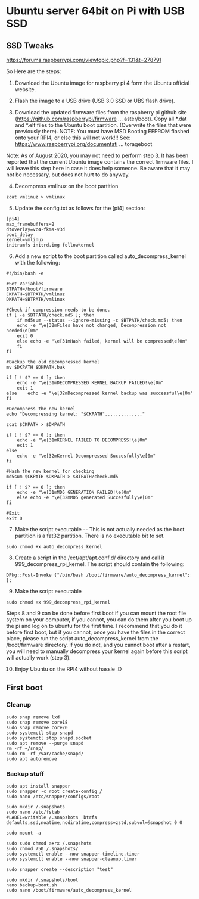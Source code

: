 # Ubuntu server 64bit on Pi with USB SSD


## SSD Tweaks
https://forums.raspberrypi.com/viewtopic.php?f=131&t=278791

So Here are the steps:

1) Download the Ubuntu image for raspberry pi 4 form the Ubuntu official website.

2) Flash the image to a USB drive (USB 3.0 SSD or UBS flash drive).

3) Download the updated firmware files from the raspberry pi github site (https://github.com/raspberrypi/firmware ... aster/boot). Copy all *.dat and *.elf files to the Ubuntu boot partition. (Overwrite the files that were previously there).
NOTE: You must have MSD Booting EEPROM flashed onto your RPI4, or else this will not work!!! See: https://www.raspberrypi.org/documentati ... torageboot

Note: As of August 2020, you may not need to perform step 3. It has been reported that the current Ubuntu image contains the correct firmware files. I will leave this step here in case it does help someone. Be aware that it may not be necessary, but does not hurt to do anyway.

4) Decompress vmlinuz on the boot partition
```
zcat vmlinuz > vmlinux
```

5) Update the config.txt as follows for the [pi4] section:
```
[pi4]
max_framebuffers=2
dtoverlay=vc4-fkms-v3d
boot_delay
kernel=vmlinux
initramfs initrd.img followkernel
```
6) Add a new script to the boot partition called auto_decompress_kernel with the following:
```
#!/bin/bash -e

#Set Variables
BTPATH=/boot/firmware
CKPATH=$BTPATH/vmlinuz
DKPATH=$BTPATH/vmlinux

#Check if compression needs to be done.
if [ -e $BTPATH/check.md5 ]; then
	if md5sum --status --ignore-missing -c $BTPATH/check.md5; then
	echo -e "\e[32mFiles have not changed, Decompression not needed\e[0m"
	exit 0
	else echo -e "\e[31mHash failed, kernel will be compressed\e[0m"
	fi
fi

#Backup the old decompressed kernel
mv $DKPATH $DKPATH.bak

if [ ! $? == 0 ]; then
	echo -e "\e[31mDECOMPRESSED KERNEL BACKUP FAILED!\e[0m"
	exit 1
else 	echo -e "\e[32mDecompressed kernel backup was successful\e[0m"
fi

#Decompress the new kernel
echo "Decompressing kernel: "$CKPATH".............."

zcat $CKPATH > $DKPATH

if [ ! $? == 0 ]; then
	echo -e "\e[31mKERNEL FAILED TO DECOMPRESS!\e[0m"
	exit 1
else
	echo -e "\e[32mKernel Decompressed Succesfully\e[0m"
fi

#Hash the new kernel for checking
md5sum $CKPATH $DKPATH > $BTPATH/check.md5

if [ ! $? == 0 ]; then
	echo -e "\e[31mMD5 GENERATION FAILED!\e[0m"
	else echo -e "\e[32mMD5 generated Succesfully\e[0m"
fi

#Exit
exit 0
```

7) Make the script executable -- This is not actually needed as the boot partition is a fat32 partition. There is no executable bit to set.
```
sudo chmod +x auto_decompress_kernel
```
8) Create a script in the /ect/apt/apt.conf.d/ directory and call it 999_decompress_rpi_kernel. The script should contain the following:
```
DPkg::Post-Invoke {"/bin/bash /boot/firmware/auto_decompress_kernel"; };
```
9) Make the script executable
```
sudo chmod +x 999_decompress_rpi_kernel
```
Steps 8 and 9 can be done before first boot if you can mount the root file system on your computer, if you cannot, you can do them after you boot up the pi and log on to ubuntu for the first time. I recommend that you do it before first boot, but if you cannot, once you have the files in the correct place, please run the script auto_decompress_kernel from the /boot/firmware directory. If you do not, and you cannot boot after a restart, you will need to manually decompress your kernel again before this script will actually work (step 3).

10) Enjoy Ubuntu on the RPI4 without hassle :D

## First boot

### Cleanup
```
sudo snap remove lxd
sudo snap remove core18
sudo snap remove core20
sudo systemctl stop snapd
sudo systemctl stop snapd.socket 
sudo apt remove --purge snapd
rm -rf ~/snap/
sudo rm -rf /var/cache/snapd/ 
sudo apt autoremove
```

### Backup stuff
```
sudo apt install snapper
sudo snapper -c root create-config /
sudo nano /etc/snapper/configs/root 

sudo mkdir /.snapshots
sudo nano /etc/fstab 
#LABEL=writable	/.snapshots	 btrfs defaults,ssd,noatime,nodiratime,compress=zstd,subvol=@snapshot 0 0

sudo mount -a

sudo sudo chmod a+rx /.snapshots
sudo chmod 750 /.snapshots/
sudo systemctl enable --now snapper-timeline.timer
sudo systemctl enable --now snapper-cleanup.timer

sudo snapper create --description "test"

sudo mkdir /.snapshots/boot
nano backup-boot.sh 
sudo nano /boot/firmware/auto_decompress_kernel 
```
